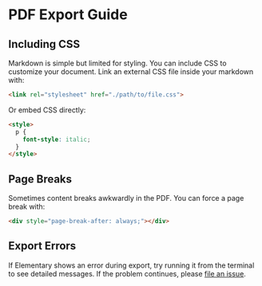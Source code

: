 # PDF Export Guide

## Including CSS

Markdown is simple but limited for styling. You can include CSS to customize your document. Link an external CSS file inside your markdown with:

```html
<link rel="stylesheet" href="./path/to/file.css">
```

Or embed CSS directly:

```html
<style>
  p {
    font-style: italic;
  }
</style>
```

## Page Breaks

Sometimes content breaks awkwardly in the PDF. You can force a page break with:

```html
<div style="page-break-after: always;"></div>
```

## Export Errors

If Elementary shows an error during export, try running it from the terminal to see detailed messages. If the problem continues, please [file an issue](https://github.com/bogosorter/elementary/issues).
